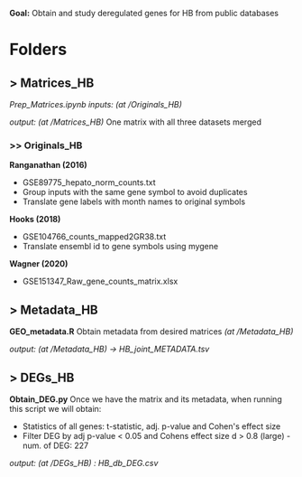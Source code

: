 **Goal:** Obtain and study deregulated genes for HB from public databases

# Folders

## > Matrices_HB

*Prep_Matrices.ipynb*
*inputs: (at /Originals_HB)*

*output: (at /Matrices_HB)*
One matrix with all three datasets merged

### >> Originals_HB

**Ranganathan (2016)**

* GSE89775_hepato_norm_counts.txt
* Group inputs with the same gene symbol to avoid duplicates
* Translate gene labels with month names to original symbols

**Hooks (2018)**

* GSE104766_counts_mapped2GR38.txt
* Translate ensembl id to gene symbols using mygene

**Wagner (2020)**

* GSE151347_Raw_gene_counts_matrix.xlsx

## > Metadata_HB

**GEO_metadata.R**
Obtain metadata from desired matrices *(at /Metadata_HB)*

*output: (at /Metadata_HB) -> HB_joint_METADATA.tsv*

## > DEGs_HB

**Obtain_DEG.py**
Once we have the matrix and its metadata, when running this script we will obtain:

* Statistics of all genes: t-statistic, adj. p-value and Cohen's effect size
* Filter DEG by adj p-value < 0.05 and Cohens effect size d > 0.8 (large) - num. of DEG: 227

*output: (at /DEGs_HB) : HB_db_DEG.csv*

